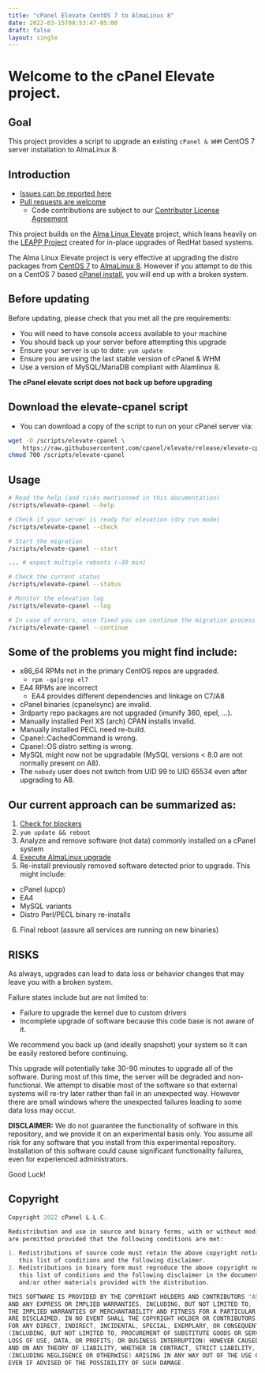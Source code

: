 ```yaml
---
title: "cPanel Elevate CentOS 7 to AlmaLinux 8"
date: 2022-03-15T08:53:47-05:00
draft: false
layout: single
---
```


# Welcome to the cPanel Elevate project.

## Goal

This project provides a script to upgrade an existing `cPanel & WHM` CentOS 7 server installation to AlmaLinux 8.

## Introduction

- [Issues can be reported here](https://github.com/cpanel/elevate/issues)
- [Pull requests are welcome](https://github.com/cpanel/elevate/pulls)
    - Code contributions are subject to our [Contributor License Agreement](docs/cPanel-CLA.pdf)

This project builds on the [Alma Linux Elevate](https://wiki.almalinux.org/elevate/ELevate-quickstart-guide.html) project, which leans heavily on the [LEAPP Project](https://leapp.readthedocs.io/en/latest/) created for in-place upgrades of RedHat based systems.

The Alma Linux Elevate project is very effective at upgrading the distro packages from [CentOS&nbsp;7](https://www.centos.org/) to [AlmaLinux&nbsp;8](https://almalinux.org/). However if you attempt to do this on a CentOS 7 based [cPanel install](https://www.cpanel.net/), you will end up with a broken system.

## Before updating

Before updating, please check that you met all the pre requirements:

* You will need to have console access available to your machine
* You should back up your server before attempting this upgrade
* Ensure your server is up to date: `yum update`
* Ensure you are using the last stable version of cPanel & WHM
* Use a version of MySQL/MariaDB compliant with Alamlinux 8.

**The cPanel elevate script does not back up before upgrading**

## Download the elevate-cpanel script

* You can download a copy of the script to run on your cPanel server via:

```bash
wget -O /scripts/elevate-cpanel \
    https://raw.githubusercontent.com/cpanel/elevate/release/elevate-cpanel ;
chmod 700 /scripts/elevate-cpanel
```

## Usage

```bash
# Read the help (and risks mentionned in this documentation)
/scripts/elevate-cpanel --help

# Check if your server is ready for elevation (dry run mode)
/scripts/elevate-cpanel --check

# Start the migration
/scripts/elevate-cpanel --start

... # expect multiple reboots (~30 min)

# Check the current status
/scripts/elevate-cpanel --status

# Monitor the elevation log
/scripts/elevate-cpanel --log

# In case of errors, once fixed you can continue the migration process
/scripts/elevate-cpanel --continue
```

## Some of the problems you might find include:

* x86_64 RPMs not in the primary CentOS repos are upgraded.
  * `rpm -qa|grep el7`
* EA4 RPMs are incorrect
  * EA4 provides different dependencies and linkage on C7/A8
* cPanel binaries (cpanelsync) are invalid.
* 3rdparty repo packages are not upgraded (imunify 360, epel, ...).
* Manually installed Perl XS (arch) CPAN installs invalid.
* Manually installed PECL need re-build.
* Cpanel::CachedCommand is wrong.
* Cpanel::OS distro setting is wrong.
* MySQL might now not be upgradable (MySQL versions < 8.0 are not normally present on A8).
* The `nobody` user does not switch from UID 99 to UID 65534 even after upgrading to A8.

## Our current approach can be summarized as:

1. [Check for blockers](docs/Known-blockers.md)
2. `yum update && reboot`
3. Analyze and remove software (not data) commonly installed on a cPanel system
4. [Execute AlmaLinux upgrade](https://wiki.almalinux.org/elevate/ELevate-quickstart-guide.html)
5. Re-install previously removed software detected prior to upgrade. This might include:
  * cPanel (upcp)
  * EA4
  * MySQL variants
  * Distro Perl/PECL binary re-installs
6. Final reboot (assure all services are running on new binaries)

## RISKS

As always, upgrades can lead to data loss or behavior changes that may leave you with a broken system.

Failure states include but are not limited to:

* Failure to upgrade the kernel due to custom drivers
* Incomplete upgrade of software because this code base is not aware of it.

We recommend you back up (and ideally snapshot) your system so it can be easily restored before continuing.

This upgrade will potentially take 30-90 minutes to upgrade all of the software. During most of this time, the server will be degraded and non-functional. We attempt to disable most of the software so that external systems will re-try later rather than fail in an unexpected way. However there are small windows where the unexpected failures leading to some data loss may occur.

**DISCLAIMER:** We do not guarantee the functionality of software in this repository, and we provide it on an experimental basis only. You assume all risk for any software that you install from this experimental repository. Installation of this software could cause significant functionality failures, even for experienced administrators.

Good Luck!

## Copyright

```c
Copyright 2022 cPanel L.L.C.

Redistribution and use in source and binary forms, with or without modification, 
are permitted provided that the following conditions are met:

1. Redistributions of source code must retain the above copyright notice, 
   this list of conditions and the following disclaimer.
2. Redistributions in binary form must reproduce the above copyright notice, 
   this list of conditions and the following disclaimer in the documentation 
   and/or other materials provided with the distribution.

THIS SOFTWARE IS PROVIDED BY THE COPYRIGHT HOLDERS AND CONTRIBUTORS "AS IS" 
AND ANY EXPRESS OR IMPLIED WARRANTIES, INCLUDING, BUT NOT LIMITED TO, 
THE IMPLIED WARRANTIES OF MERCHANTABILITY AND FITNESS FOR A PARTICULAR PURPOSE 
ARE DISCLAIMED. IN NO EVENT SHALL THE COPYRIGHT HOLDER OR CONTRIBUTORS BE LIABLE 
FOR ANY DIRECT, INDIRECT, INCIDENTAL, SPECIAL, EXEMPLARY, OR CONSEQUENTIAL DAMAGES 
(INCLUDING, BUT NOT LIMITED TO, PROCUREMENT OF SUBSTITUTE GOODS OR SERVICES; 
LOSS OF USE, DATA, OR PROFITS; OR BUSINESS INTERRUPTION) HOWEVER CAUSED 
AND ON ANY THEORY OF LIABILITY, WHETHER IN CONTRACT, STRICT LIABILITY, OR TORT 
(INCLUDING NEGLIGENCE OR OTHERWISE) ARISING IN ANY WAY OUT OF THE USE OF THIS SOFTWARE, 
EVEN IF ADVISED OF THE POSSIBILITY OF SUCH DAMAGE.
```
